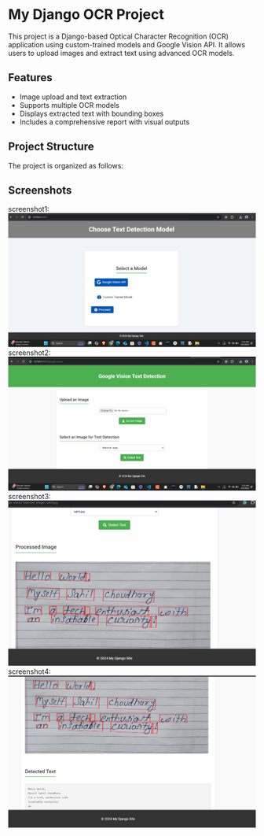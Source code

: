 # My Django OCR Project

This project is a Django-based Optical Character Recognition (OCR) application using custom-trained models and Google Vision API. It allows users to upload images and extract text using advanced OCR models.

## Features

- Image upload and text extraction
- Supports multiple OCR models
- Displays extracted text with bounding boxes
- Includes a comprehensive report with visual outputs

## Project Structure

The project is organized as follows:

## Screenshots
screenshot1:
![Screenshot 1](./Report/Screenshot%202024-08-04%20011227.png)
screenshot2:
![Screenshot 2](./Report/Screenshot%202024-08-04%20011248.png)
screenshot3:
![Screenshot 3](./Report/Screenshot%202024-08-04%20011635.png)
screenshot4:
![Screenshot 4](./Report/Screenshot%202024-08-04%20011647.png)


